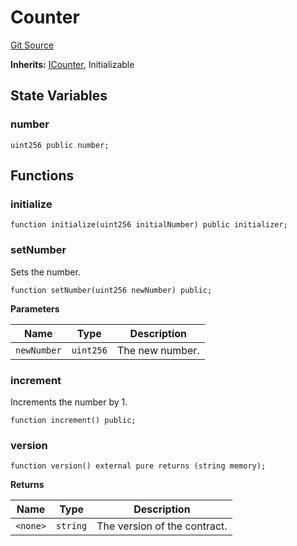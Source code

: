 # Counter
[Git Source](https://github.com/0xPolygon/foundry-template/blob/1982945ef9a5f6e6ec018759f8fcd1f51129ed46/src/Counter.sol)

**Inherits:**
[ICounter](/docs/autogen/src/src/interface/ICounter.sol/interface.ICounter.md), Initializable


## State Variables
### number

```solidity
uint256 public number;
```


## Functions
### initialize


```solidity
function initialize(uint256 initialNumber) public initializer;
```

### setNumber

Sets the number.


```solidity
function setNumber(uint256 newNumber) public;
```
**Parameters**

|Name|Type|Description|
|----|----|-----------|
|`newNumber`|`uint256`|The new number.|


### increment

Increments the number by 1.


```solidity
function increment() public;
```

### version


```solidity
function version() external pure returns (string memory);
```
**Returns**

|Name|Type|Description|
|----|----|-----------|
|`<none>`|`string`|The version of the contract.|


